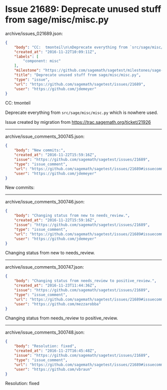 # Issue 21689: Deprecate unused stuff from sage/misc/misc.py

archive/issues_021689.json:
```json
{
    "body": "CC:  tmonteil\n\nDeprecate everything from `src/sage/misc/misc.py` which is nowhere used.\n\nIssue created by migration from https://trac.sagemath.org/ticket/21926\n\n",
    "created_at": "2016-11-22T10:09:11Z",
    "labels": [
        "component: misc"
    ],
    "milestone": "https://github.com/sagemath/sagetest/milestones/sage-7.5",
    "title": "Deprecate unused stuff from sage/misc/misc.py",
    "type": "issue",
    "url": "https://github.com/sagemath/sagetest/issues/21689",
    "user": "https://github.com/jdemeyer"
}
```
CC:  tmonteil

Deprecate everything from `src/sage/misc/misc.py` which is nowhere used.

Issue created by migration from https://trac.sagemath.org/ticket/21926





---

archive/issue_comments_300745.json:
```json
{
    "body": "New commits:",
    "created_at": "2016-11-22T15:59:16Z",
    "issue": "https://github.com/sagemath/sagetest/issues/21689",
    "type": "issue_comment",
    "url": "https://github.com/sagemath/sagetest/issues/21689#issuecomment-300745",
    "user": "https://github.com/jdemeyer"
}
```

New commits:



---

archive/issue_comments_300746.json:
```json
{
    "body": "Changing status from new to needs_review.",
    "created_at": "2016-11-22T15:59:16Z",
    "issue": "https://github.com/sagemath/sagetest/issues/21689",
    "type": "issue_comment",
    "url": "https://github.com/sagemath/sagetest/issues/21689#issuecomment-300746",
    "user": "https://github.com/jdemeyer"
}
```

Changing status from new to needs_review.



---

archive/issue_comments_300747.json:
```json
{
    "body": "Changing status from needs_review to positive_review.",
    "created_at": "2016-11-23T11:44:36Z",
    "issue": "https://github.com/sagemath/sagetest/issues/21689",
    "type": "issue_comment",
    "url": "https://github.com/sagemath/sagetest/issues/21689#issuecomment-300747",
    "user": "https://github.com/mezzarobba"
}
```

Changing status from needs_review to positive_review.



---

archive/issue_comments_300748.json:
```json
{
    "body": "Resolution: fixed",
    "created_at": "2016-11-27T16:45:48Z",
    "issue": "https://github.com/sagemath/sagetest/issues/21689",
    "type": "issue_comment",
    "url": "https://github.com/sagemath/sagetest/issues/21689#issuecomment-300748",
    "user": "https://github.com/vbraun"
}
```

Resolution: fixed
